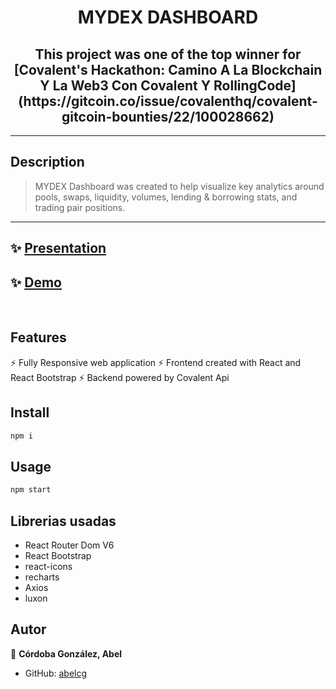 <h1 align="center">MYDEX DASHBOARD</h1>
<h2 align="center"> This project was one of the top winner for [Covalent's Hackathon: Camino A La Blockchain Y La Web3 Con Covalent Y RollingCode](https://gitcoin.co/issue/covalenthq/covalent-gitcoin-bounties/22/100028662)</h2>
<hr>
<p>

## Description
>MYDEX Dashboard was created to help visualize key analytics around pools, swaps, liquidity, volumes, lending & borrowing stats, and trading pair positions. 

<hr>

## ✨ [Presentation](https://docs.google.com/presentation/d/1XfJzL0Hj3IEIg7NHMIoGIvqu_EVY968-vGe0YlnlqSM/edit?usp=sharing)

## ✨ [Demo](https://mydexdashboard.netlify.app/)
<br>

## Features
⚡ Fully Responsive web application 
⚡ Frontend created with React and React Bootstrap
⚡ Backend powered by  Covalent Api


## Install

```sh
npm i
```
## Usage

```sh
npm start
```
## Librerias usadas
- React Router Dom V6
- React Bootstrap
- react-icons
- recharts
- Axios
- luxon
## Autor

👤 **Córdoba González, Abel**

* GitHub: [abelcg](https://github.com/abelcg)


